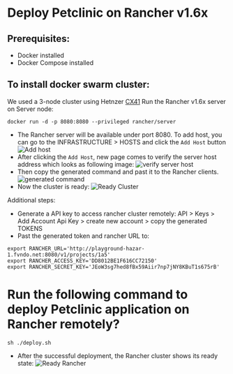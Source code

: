 # Deploy Petclinic on Rancher v1.6x

## Prerequisites:
- Docker installed
- Docker Compose installed

## To install docker swarm cluster:
We used a 3-node cluster using Hetnzer [CX41](https://www.hetzner.com/cloud)
Run the Rancher v1.6x server on Server node: 
```shell
docker run -d -p 8080:8080 --privileged rancher/server
```

- The Rancher server will be available under port 8080. To add host, you can go to the INFRASTRUCTURE > HOSTS and click the `Add Host` button
![Add host](https://github.com/AzarguNazari/modifed-petclinic-application/blob/master/media/add-post.png?raw=true)
- After clicking the `Add Host`, new page comes to verify the server host address which looks as following image:
![verify server host](https://github.com/AzarguNazari/modifed-petclinic-application/blob/master/media/add-post-url.png?raw=true)
- Then copy the generated command and past it to the Rancher clients.
![generated command](https://github.com/AzarguNazari/modifed-petclinic-application/blob/master/media/copy-command.png?raw=true)
- Now the cluster is ready:
![Ready Cluster](https://github.com/AzarguNazari/modifed-petclinic-application/blob/master/media/added-hosts.png?raw=true)

Additional steps:
- Generate a API key to access rancher cluster remotely: API > Keys > Add Account Api Key > create new account > copy the generated TOKENS
- Past the generated token and rancher URL to: 
```shell
export RANCHER_URL='http://playground-hazar-1.fvndo.net:8080/v1/projects/1a5'
export RANCHER_ACCESS_KEY='DD8012BE1F616CC72150'
export RANCHER_SECRET_KEY='JEoW3sg7hed8fBx59Aiir7np7jNY8KBuT1s675rB'
```

# Run the following command to deploy Petclinic application on Rancher remotely?
```shell
sh ./deploy.sh
```

- After the successful deployment, the Rancher cluster shows its ready state:
![Ready Rancher](https://github.com/AzarguNazari/modifed-petclinic-application/blob/master/media/ready-rancher.png?raw=true)
